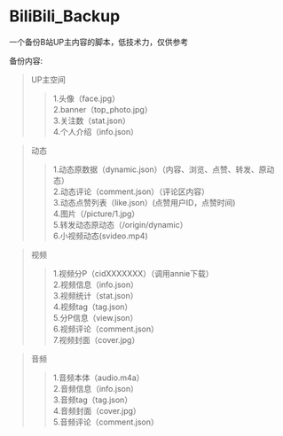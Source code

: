 # BiliBili_Backup

一个备份B站UP主内容的脚本，低技术力，仅供参考

备份内容:
> UP主空间  
>> 1.头像（face.jpg）  
>> 2.banner（top_photo.jpg）  
>> 3.关注数（stat.json）  
>> 4.个人介绍（info.json）  

> 动态  
>> 1.动态原数据（dynamic.json）（内容、浏览、点赞、转发、原动态）  
>> 2.动态评论（comment.json）（评论区内容）  
>> 3.动态点赞列表（like.json）(点赞用户ID，点赞时间)  
>> 4.图片（/picture/1.jpg）  
>> 5.转发动态原动态（/origin/dynamic）  
>> 6.小视频动态(svideo.mp4)  

> 视频  
>> 1.视频分P（cidXXXXXXX）（调用annie下载）  
>> 2.视频信息（info.json）  
>> 3.视频统计（stat.json）  
>> 4.视频tag（tag.json）  
>> 5.分P信息（view.json）  
>> 6.视频评论（comment.json）  
>> 7.视频封面（cover.jpg）  

> 音频  
>> 1.音频本体（audio.m4a）  
>> 2.音频信息（info.json）  
>> 3.音频tag（tag.json）  
>> 4.音频封面（cover.jpg）  
>> 5.音频评论（comment.json）  
